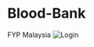 # Blood-Bank
FYP Malaysia
![Login](https://user-images.githubusercontent.com/79845597/191890997-27c8888d-0b42-4c69-8d63-65309ac05c93.png)

